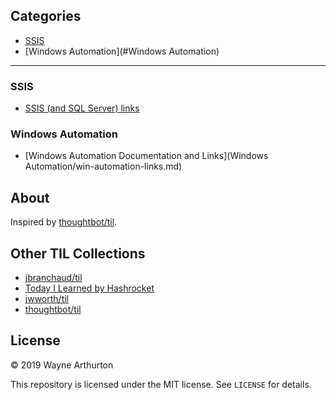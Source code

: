 
## Categories

* [SSIS](#SSIS)
* [Windows Automation](#Windows Automation)

---

### SSIS

* [SSIS (and SQL Server) links](SSIS/ssis-links.md)

### Windows Automation

* [Windows Automation Documentation and Links](Windows Automation/win-automation-links.md)

## About

Inspired by
[thoughtbot/til](https://github.com/thoughtbot/til).

## Other TIL Collections

* [jbranchaud/til](https://github.com/jbranchaud/til)
* [Today I Learned by Hashrocket](https://til.hashrocket.com)
* [jwworth/til](https://github.com/jwworth/til)
* [thoughtbot/til](https://github.com/thoughtbot/til)

## License

&copy; 2019 Wayne Arthurton

This repository is licensed under the MIT license. See `LICENSE` for
details.
